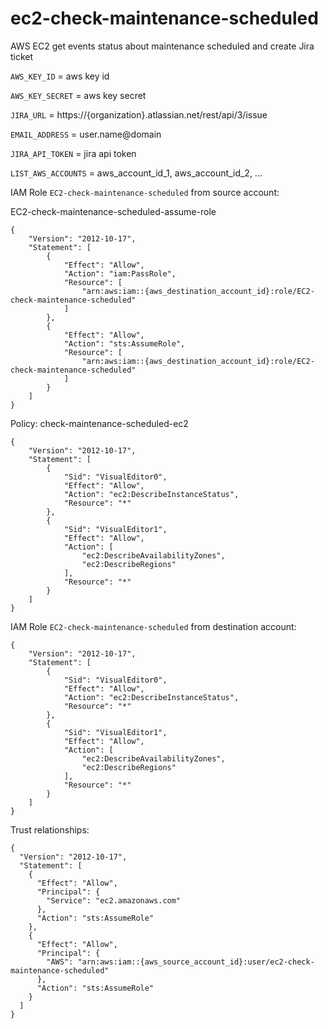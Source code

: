 # ec2-check-maintenance-scheduled
AWS EC2 get events status about maintenance scheduled and create Jira ticket

`AWS_KEY_ID` = aws key id

`AWS_KEY_SECRET` = aws key secret

`JIRA_URL` = https://{organization}.atlassian.net/rest/api/3/issue

`EMAIL_ADDRESS` = user.name@domain

`JIRA_API_TOKEN` = jira api token

`LIST_AWS_ACCOUNTS` = aws_account_id_1, aws_account_id_2, ...


IAM Role `EC2-check-maintenance-scheduled` from source account:

EC2-check-maintenance-scheduled-assume-role

```
{
    "Version": "2012-10-17",
    "Statement": [
        {
            "Effect": "Allow",
            "Action": "iam:PassRole",
            "Resource": [
                "arn:aws:iam::{aws_destination_account_id}:role/EC2-check-maintenance-scheduled"
            ]
        },
        {
            "Effect": "Allow",
            "Action": "sts:AssumeRole",
            "Resource": [
                "arn:aws:iam::{aws_destination_account_id}:role/EC2-check-maintenance-scheduled"
            ]
        }
    ]
}

```

Policy: check-maintenance-scheduled-ec2

```
{
    "Version": "2012-10-17",
    "Statement": [
        {
            "Sid": "VisualEditor0",
            "Effect": "Allow",
            "Action": "ec2:DescribeInstanceStatus",
            "Resource": "*"
        },
        {
            "Sid": "VisualEditor1",
            "Effect": "Allow",
            "Action": [
                "ec2:DescribeAvailabilityZones",
                "ec2:DescribeRegions"
            ],
            "Resource": "*"
        }
    ]
}
```



IAM Role `EC2-check-maintenance-scheduled` from destination account:

```
{
    "Version": "2012-10-17",
    "Statement": [
        {
            "Sid": "VisualEditor0",
            "Effect": "Allow",
            "Action": "ec2:DescribeInstanceStatus",
            "Resource": "*"
        },
        {
            "Sid": "VisualEditor1",
            "Effect": "Allow",
            "Action": [
                "ec2:DescribeAvailabilityZones",
                "ec2:DescribeRegions"
            ],
            "Resource": "*"
        }
    ]
}
```

Trust relationships:

```
{
  "Version": "2012-10-17",
  "Statement": [
    {
      "Effect": "Allow",
      "Principal": {
        "Service": "ec2.amazonaws.com"
      },
      "Action": "sts:AssumeRole"
    },
    {
      "Effect": "Allow",
      "Principal": {
        "AWS": "arn:aws:iam::{aws_source_account_id}:user/ec2-check-maintenance-scheduled"
      },
      "Action": "sts:AssumeRole"
    }
  ]
}
```